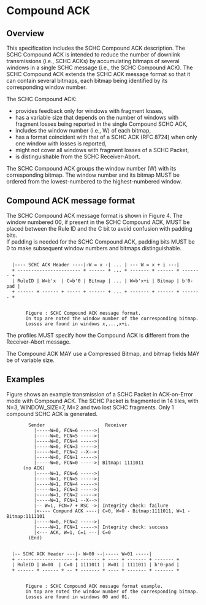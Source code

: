 
# Compound ACK

## Overview

This specification includes the SCHC Compound ACK description.
The SCHC Compound ACK is intended to reduce the number of downlink transmissions (i.e., SCHC ACKs) by accumulating bitmaps of several windows in a single SCHC message (i.e., the SCHC Compound ACK). 
The SCHC Compound ACK extends the SCHC ACK message format so that it can contain several bitmaps, each bitmap being identified by its corresponding window number.

The SCHC Compound ACK:
   * provides feedback only for windows with fragment losses,
   * has a variable size that depends on the number of windows with fragment losses being reported in the single Compound SCHC ACK,
   * includes the window number (i.e., W) of each bitmap,
   * has a format coincident with that of a SCHC ACK (RFC 8724) when only one window with losses is reported,
   * might not cover all windows with fragment losses of a SCHC Packet,
   * is distinguishable from the SCHC Receiver-Abort.

The SCHC Compound ACK groups the window number (W) with its corresponding bitmap.
 The window number and its bitmap MUST be ordered from the lowest-numbered to the highest-numbered window.
 
 ## Compound ACK message format
 
 The SCHC Compound ACK message format is shown in Figure 4.
  The window numbered 00, if present in the SCHC Compound ACK, MUST be placed between the Rule ID and the C bit to avoid confusion with padding bits.  
  If padding is needed for the SCHC Compound ACK, padding bits MUST be 0 to make subsequent window numbers and bitmaps distinguishable.

 ```text
    
   |---- SCHC ACK Header ----|-W = x -| ... | --- W = x + i ---|
   + ----------------------- + ------ + ... + ------- + ------ + ------- +
   | RuleID | W=b'x  | C=b'0 | Bitmap | ... | W=b'x+i | Bitmap | b'0-pad |
   + ------ + ------ + ----- + ------ + ... + ------- + ------ + ------- +
   

        Figure : SCHC Compound ACK message format. 
        On top are noted the window number of the corresponding bitmap. 
        Losses are found in windows x,...,x+i.
```
 
 The profiles MUST specify how the Compound ACK is different from the Receiver-Abort message.
 
 The Compound ACK MAY use a Compressed Bitmap, and bitmap fields MAY be of variable size.
 
 
 ## Examples
 Figure shows an example transmission of a SCHC Packet in ACK-on-Error mode with Compound ACK.
 The SCHC Packet is fragmented in 14 tiles, with N=3, WINDOW_SIZE=7, M=2 and two lost SCHC fragments.
Only 1 compound SCHC ACK is generated.

```text
        Sender                      Receiver
          |-----W=0, FCN=6 ----->|
          |-----W=0, FCN=5 ----->|
          |-----W=0, FCN=4 ----->|
          |-----W=0, FCN=3 ----->|
          |-----W=0, FCN=2 --X-->|
          |-----W=0, FCN=1 ----->|
          |-----W=0, FCN=0 ----->| Bitmap: 1111011
      (no ACK)
          |-----W=1, FCN=6 ----->|
          |-----W=1, FCN=5 ----->|
          |-----W=1, FCN=4 ----->|
          |-----W=1, FCN=3 ----->|
          |-----W=1, FCN=2 ----->|
          |-----W=1, FCN=1 --X-->|
          |-- W=1, FCN=7 + RSC ->| Integrity check: failure
          |<---- Compund ACK ----| C=0, W=0 - Bitmap:1111011, W=1 - Bitmap:1111101
          |-----W=0, FCN=2 ----->| 
          |-----W=1, FCN=1 ----->| Integrity check: success
          |<--- ACK, W=1, C=1 ---| C=0
        (End)
```

 
 ```text
    
   |-- SCHC ACK Header ---|- W=00 --|----- W=01 -----|
   + -------------------- + ------- + ---- + ------- + ------- +
   | RuleID | W=00  | C=0 | 1111011 | W=01 | 1111011 | b'0-pad |
   + ------ + ------ + -- + ------- + ---- + ------- + ------- +
   

        Figure : SCHC Compound ACK message format example. 
        On top are noted the window number of the corresponding bitmap. 
        Losses are found in windows 00 and 01.
```



